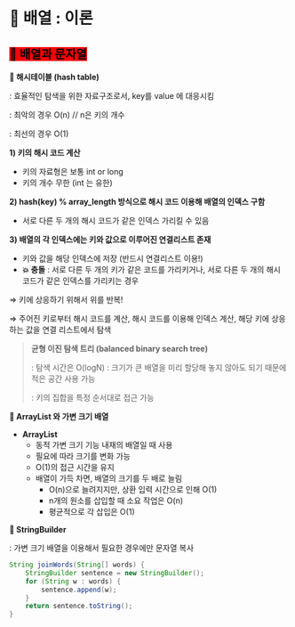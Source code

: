 # 🐢 배열 : 이론

## <mark style="background-color:red;">**🫧 배열과 문자열**</mark>

**️‍💖 해시테이블 (hash table)**

: 효율적인 탐색을 위한 자료구조로서, key를 value 에 대응시킴

: 최악의 경우 O(n) // n은 키의 개수

: 최선의 경우 O(1)



**1) 키의 해시 코드 계산**

* 키의 자료형은 보통 int or long
* 키의 개수 무한 (int 는 유한)

**2) hash(key) % array\_length 방식으로 해시 코드 이용해 배열의 인덱스 구함**

* 서로 다른 두 개의 해시 코드가 같은 인덱스 가리킬 수 있음

**3) 배열의 각 인덱스에는 키와 값으로 이루어진 연결리스트 존재**

* 키와 값을 해당 인덱스에 저장 (반드시 연결리스트 이용!)
* **💥 충돌** : 서로 다른 두 개의 키가 같은 코드를 가리키거나, 서로 다른 두 개의 해시 코드가 같은 인덱스를 가리키는 경우

⇒ 키에 상응하기 위해서 위를 반복!

⇒ 주어진 키로부터 해시 코드를 계산, 해시 코드를 이용해 인덱스 계산, 해당 키에 상응하는 값을 연결 리스트에서 탐색



> **균형 이진 탐색 트리 (balanced binary search tree)**
>
> : 탐색 시간은 O(logN) : 크기가 큰 배열을 미리 할당해 놓지 않아도 되기 때문에 적은 공간 사용 가능
>
> : 키의 집합을 특정 순서대로 접근 가능



**💖 ArrayList 와 가변 크기 배열**

* **ArrayList**
  * 동적 가변 크기 기능 내재의 배열일 때 사용
  * 필요에 따라 크기를 변화 가능
  * O(1)의 접근 시간을 유지
  * 배열이 가득 차면, 배열의 크기를 두 배로 늘림
    * O(n)으로 늘려지지만, 상환 입력 시간으로 인해 O(1)
    * n개의 원소를 삽입할 때 소요 작업은 O(n)
    * 평균적으로 각 삽입은 O(1)



**💖 StringBuilder**

: 가변 크기 배열을 이용해서 필요한 경우에만 문자열 복사

```java
String joinWords(String[] words) {
	StringBuilder sentence = new StringBuilder();
	for (String w : words) {
		sentence.append(w);
	}
	return sentence.toString();
}
```
